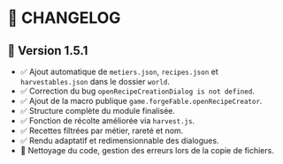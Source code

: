 # 🧾 CHANGELOG

## 📌 Version 1.5.1

- ✅ Ajout automatique de `metiers.json`, `recipes.json` et `harvestables.json` dans le dossier `world`.
- ✅ Correction du bug `openRecipeCreationDialog is not defined`.
- ✅ Ajout de la macro publique `game.forgeFable.openRecipeCreator`.
- ✅ Structure complète du module finalisée.
- ✅ Fonction de récolte améliorée via `harvest.js`.
- ✅ Recettes filtrées par métier, rareté et nom.
- ✅ Rendu adaptatif et redimensionnable des dialogues.
- 🔁 Nettoyage du code, gestion des erreurs lors de la copie de fichiers.
